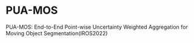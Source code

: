 # PUA-MOS
PUA-MOS: End-to-End Point-wise Uncertainty Weighted Aggregation for Moving Object Segmentation(IROS2022)
